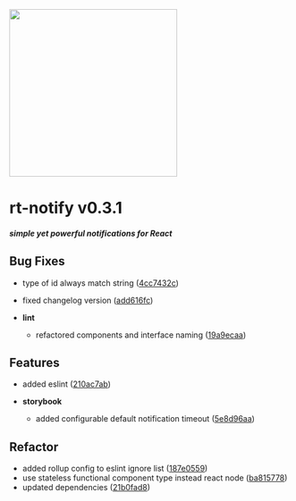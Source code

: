 <img width="300px" src="https://cdn1.iconfinder.com/data/icons/just-for-fun/64/__notification_messege_alarm-512.png" />

# rt-notify  v0.3.1 


##### _simple yet powerful notifications for React_


## Bug Fixes
  - type of id always match string
  ([4cc7432c](https://github.com/glebcha/t-notify.git/commit/4cc7432c8eb77bf1647b89d0788c10807fc622d1))
  - fixed changelog version
  ([add616fc](https://github.com/glebcha/t-notify.git/commit/add616fce6a0f4422cdfca867b36d4c3bdea0cd1))

  - **lint**
    - refactored components and interface naming
  ([19a9ecaa](https://github.com/glebcha/t-notify.git/commit/19a9ecaa0bec909998c8c60b532cb61de2640efb))




## Features
  - added eslint
  ([210ac7ab](https://github.com/glebcha/t-notify.git/commit/210ac7ab03c629d1c09b46bc8be07d6e123ac628))

  - **storybook**
    - added configurable default notification timeout
  ([5e8d96aa](https://github.com/glebcha/t-notify.git/commit/5e8d96aa2faba61c313f90801ea6eb68f9552069))




## Refactor
  - added rollup config to eslint ignore list
  ([187e0559](https://github.com/glebcha/t-notify.git/commit/187e05590d4edde97288c826d25a4ed85ef58fd0))
  - use stateless functional component type instead react node
  ([ba815778](https://github.com/glebcha/t-notify.git/commit/ba81577842d085e82ae810cc3c490628786f0f02))
  - updated dependencies
  ([21b0fad8](https://github.com/glebcha/t-notify.git/commit/21b0fad8cef0f5cceb2db8af1a428a44cad9b314))




